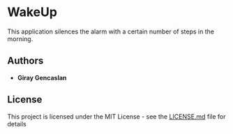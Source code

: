 # WakeUp

This application silences the alarm with a certain number of steps in the morning.

## Authors

* **Giray Gencaslan**

## License

This project is licensed under the MIT License - see the [LICENSE.md](LICENSE.md) file for details
